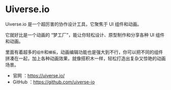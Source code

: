 # Uiverse.io

Uiverse.io 是一个超厉害的协作设计工具，它聚焦于 UI 组件和动画。

它就好比是一个动画的 “梦工厂”，能让你轻松设计、原型制作和分享各种 UI 组件和动画。

里面有着超多的`组件`和`模板`，动画编辑功能也是强大到不行，你可以把不同的组件拼凑在一起，加上各种动画效果，就像搭积木一样，轻松打造出复杂又惊艳的动画场景。

- 官网 ：https://uiverse.io/
- GitHub ：https://github.com/uiverse-io